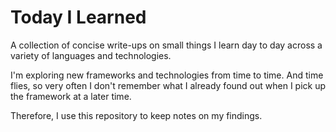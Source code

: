 # Today I Learned

A collection of concise write-ups on small things I learn day to day across a variety of languages and technologies.

I'm exploring new frameworks and technologies from time to time. And time flies, so very often I don't remember what I already found out when I pick up the framework at a later time.

Therefore, I use this repository to keep notes on my findings.
